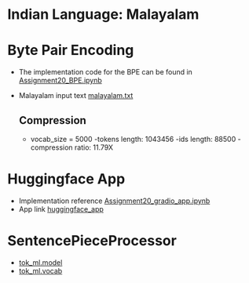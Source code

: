 # Indian Language: Malayalam

# Byte Pair Encoding
- The implementation code for the BPE can be found in [Assignment20_BPE.ipynb](https://github.com/mrrahul011/ERAV2/blob/main/Assignment_20/Assignment20_BPE.ipynb)
- Malayalam input text [malayalam.txt](https://github.com/mrrahul011/ERAV2/blob/main/Assignment_20/malayalam.txt)
  
  ## Compression
  - vocab_size = 5000
  -tokens length: 1043456
  -ids length: 88500
  -compression ratio: 11.79X

# Huggingface App
  - Implementation reference [Assignment20_gradio_app.ipynb](https://github.com/mrrahul011/ERAV2/blob/main/Assignment_20/Assignment20_gradio_app.ipynb)
  - App link [huggingface_app](https://huggingface.co/spaces/mrrahul011/ERAV2_A20)

# SentencePieceProcessor
  - [tok_ml.model](https://github.com/mrrahul011/ERAV2/blob/main/Assignment_20/tok_ml.model)
  - [tok_ml.vocab](https://github.com/mrrahul011/ERAV2/blob/main/Assignment_20/tok_ml.vocab)
